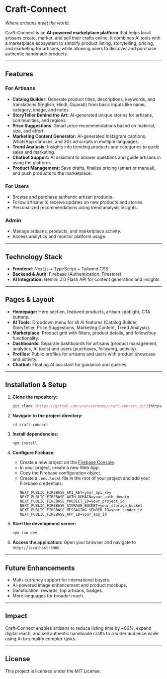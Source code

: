 # Craft-Connect

*Where artisans meet the world.*

Craft-Connect is an **AI-powered marketplace platform** that helps local artisans create, market, and sell their crafts online. It combines AI tools with a marketplace ecosystem to simplify product listing, storytelling, pricing, and marketing for artisans, while allowing users to discover and purchase authentic handmade products.

---

## Features

### For Artisans
- **Catalog Builder:** Generate product titles, descriptions, keywords, and translations (English, Hindi, Gujarati) from basic inputs like name, category, image, and notes.
- **StoryTeller Behind the Art:** AI-generated unique stories for artisans, communities, and regions.
- **Price Suggestions:** Smart price recommendations based on material, size, and effort.
- **Marketing Content Generator:** AI-generated Instagram captions, WhatsApp statuses, and 30s ad scripts in multiple languages.
- **Trend Analysis:** Insights into trending products and categories to guide sales and marketing.
- **Chatbot Support:** AI assistant to answer questions and guide artisans in using the platform.
- **Product Management:** Save drafts, finalize pricing (smart or manual), and push products to the marketplace.

### For Users
- Browse and purchase authentic artisan products.
- Follow artisans to receive updates on new products and stories.
- Personalized recommendations using trend analysis insights.

### Admin
- Manage artisans, products, and marketplace activity.
- Access analytics and monitor platform usage.

---

## Technology Stack
- **Frontend:** Next.js + TypeScript + Tailwind CSS
- **Backend & Auth:** Firebase (Authentication, Firestore)
- **AI Integration:** Gemini 2.0 Flash API for content generation and insights

---

## Pages & Layout

- **Homepage:** Hero section, featured products, artisan spotlight, CTA buttons.
- **AI Tools:** Dropdown menu for all AI features (Catalog Builder, StoryTeller, Price Suggestions, Marketing Content, Trend Analysis).
- **Marketplace:** Product grid with filters, product details, and follow/buy functionality.
- **Dashboards:** Separate dashboards for artisans (product management, analytics, AI tools) and users (purchases, following, activity).
- **Profiles:** Public profiles for artisans and users with product showcase and activity.
- **Chatbot:** Floating AI assistant for guidance and queries.

---

## Installation & Setup

1.  **Clone the repository:**
    ```bash
    git clone [https://github.com/yourusername/craft-connect.git](https://github.com/yourusername/craft-connect.git)
    ```

2.  **Navigate to the project directory:**
    ```bash
    cd craft-connect
    ```

3.  **Install dependencies:**
    ```bash
    npm install
    ```

4.  **Configure Firebase:**
    - Create a new project on the [Firebase Console](https://console.firebase.google.com/).
    - In your project, create a new Web App.
    - Copy the Firebase configuration object.
    - Create a `.env.local` file in the root of your project and add your Firebase credentials:
      ```
      NEXT_PUBLIC_FIREBASE_API_KEY=your_api_key
      NEXT_PUBLIC_FIREBASE_AUTH_DOMAIN=your_auth_domain
      NEXT_PUBLIC_FIREBASE_PROJECT_ID=your_project_id
      NEXT_PUBLIC_FIREBASE_STORAGE_BUCKET=your_storage_bucket
      NEXT_PUBLIC_FIREBASE_MESSAGING_SENDER_ID=your_sender_id
      NEXT_PUBLIC_FIREBASE_APP_ID=your_app_id
      ```

5.  **Start the development server:**
    ```bash
    npm run dev
    ```

6.  **Access the application:**
    Open your browser and navigate to `http://localhost:3000`.

---

## Future Enhancements

- Multi-currency support for international buyers.
- AI-powered image enhancement and product mockups.
- Gamification: rewards, top artisans, badges.
- More languages for broader reach.

---

## Impact

Craft-Connect enables artisans to reduce listing time by ~80%, expand digital reach, and sell authentic handmade crafts to a wider audience while using AI to simplify complex tasks.

---

## License

This project is licensed under the MIT License.
